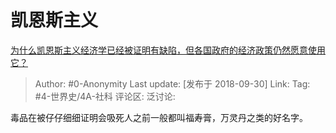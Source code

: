 # 凯恩斯主义
[为什么凯恩斯主义经济学已经被证明有缺陷，但各国政府的经济政策仍然愿意使用它？](https://www.zhihu.com/question/20175968/answer/501001666)

> Author: #0-Anonymity
> Last update: [发布于 2018-09-30]
> Link:
> Tag: #4-世界史/4A-社科
> 评论区:
> 泛讨论:

毒品在被仔仔细细证明会吸死人之前一般都叫福寿膏，万灵丹之类的好名字。
